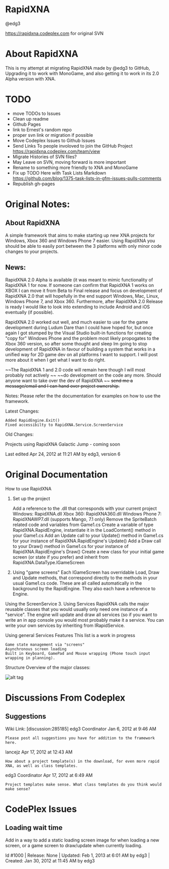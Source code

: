 RapidXNA
========
@edg3

https://rapidxna.codeplex.com for original SVN

About RapidXNA
==============
This is my attempt at migrating RapidXNA made by @edg3 to GitHub,
Upgrading it to work with MonoGame, and also getting it to work 
in its 2.0 Alpha version with XNA.

TODO
====
- move TODOs to Issues
- Clean up readme
- Github Pages
- link to Ernest's random repo
- proper svn link or migration if possible
- Move Codeplex Issues to Github Issues
- Send Links To people involoved to join the GitHub Project
	https://rapidxna.codeplex.com/team/view
- Migrate Histories of SVN files?
- May Leave on SVN, moving forward is more important
- Rename to something more friendly to XNA and MonoGame
- Fix up TODO Here with Task Lists Markdown
	https://github.com/blog/1375-task-lists-in-gfm-issues-pulls-comments
- Republish gh-pages

Original Notes:
===============


About RapidXNA
--------------
A simple framework that aims to make starting up new XNA projects for Windows, 
Xbox 360 and Windows Phone 7 easier. Using RapidXNA you should be able to 
easily port between the 3 platforms with only minor code changes to your projects.

News:
-----
RapidXNA 2.0 Alpha is available (it was meant to mimic functionality of 
RapidXNA 1 for now. If someone can confirm that RapidXNA 1 works on XBOX I can 
move it from Beta to Final release and focus on development of RapidXNA 2.0 that 
will hopefully in the end support Windows, Mac, Linux, Windows Phone 7, and Xbox 360. 
Furthermore, after RapidXNA 2.0 Release is ready I would like to look into extending to 
include Android and iOS eventually (if possible).

RapidXNA 2.0 worked out well, and much easier to use for the game development during 
Ludum Dare than I could have hoped for, but once again I got stumped by the Visual Studio 
built-in functions for creating "copy for" Windows Phone and the problem most likely propogates 
to the Xbox 360 version, so after some thought and sleep Im going to stop development of 
RapidXNA in favour of building a system that works in a unified way for 2D game dev on all 
platforms I want to support. I will post more about it when I get what I want to do right.

~~The RapidXNA 1 and 2.0 code will remain here though I will most probably not actively ~~
~~do development on the code any more. Should anyone want to take over the dev of RapidXNA ~~
~~send me a message/email and I can hand over project ownership.~~

Notes:
Please refer the the documentation for examples on how to use the framework.

Latest Changes:

    Added RapidEngine.Exit()
    Fixed accessibilty to RapidXNA.Service.ScreenService


Old Changes:

Projects using RapidXNA
Galactic Jump - coming soon

Last edited Apr 24, 2012 at 11:21 AM by edg3, version 6

Original Documentation
======================

How to use RapidXNA
1. Set up the project

    Add a reference to the .dll that corresponds with your current project
        Windows: RapidXNA.dll
        Xbox 360: RapidXNA360.dll
        Windows Phone 7: RapidXNAWP7.dll (supports Mango, 7.1 only)
    Remove the SpriteBatch related code and variables from Game1.cs
    Create a variable of type RapidXNA.RapidEngine, instantiate it in the LoadContent() method in your Game1.cs
    Add an Update call to your Update() method in Game1.cs for your instance of RapidXNA.RapidEngine's Update()
    Add a Draw call to your Draw() method in Game1.cs for your instance of RapidXNA.RapidEngine's Draw()
    Create a new class for your initial game screen (or state if you prefer) and inherit from RapidXNA.DataType.IGameScreen

2. Using "game screens"
Each IGameScreen has overridable Load, Draw and Update methods, that correspond directly to the methods in your usual Game1.cs code. These are all called automatically in the background by the RapidEngine. They also each have a reference to Engine.

Using the ScreenService
3. Using Services
RapidXNA calls the major reusable classes that you would usually only need one instance of a "service". The engine will update and draw all services (so if you want to write an in app console you would most probably make it a service. You can write your own services by inheriting from IRapidService.

Using general Services
Features
This list is a work in progress

    Game state management via "screens"
    Asynchronous screen loading
    Built in Keyboard, GamePad and Mouse wrapping (Phone touch input wrapping in planning).

Structure
Overview of the major classes:

![alt tag](http://i40.tinypic.com/34qpooi.png)


Discussions From Codeplex
=========================

Suggestions 
-----------

 Wiki Link: [discussion:285185]
edg3
Coordinator
Jan 6, 2012 at 9:46 AM

	Please post all suggestions you have for addition to the framework here.
	
lancejz
Apr 17, 2012 at 12:43 AM
	

	How about a project template(s) in the download, for even more rapid XNA, as well as class templates.
	
edg3
Coordinator
Apr 17, 2012 at 6:49 AM
	

	Project templates make sense. What class templates do you think would make sense?

CodePlex Issues
===============

Loading wait time
-----------------
Add in a way to add a static loading screen image for when loading a new screen, or a game screen to draw/update when currently loading.

Id #1000 | Release: None | Updated: Feb 1, 2013 at 6:01 AM by edg3 | Created: Jan 30, 2012 at 11:45 AM by edg3

